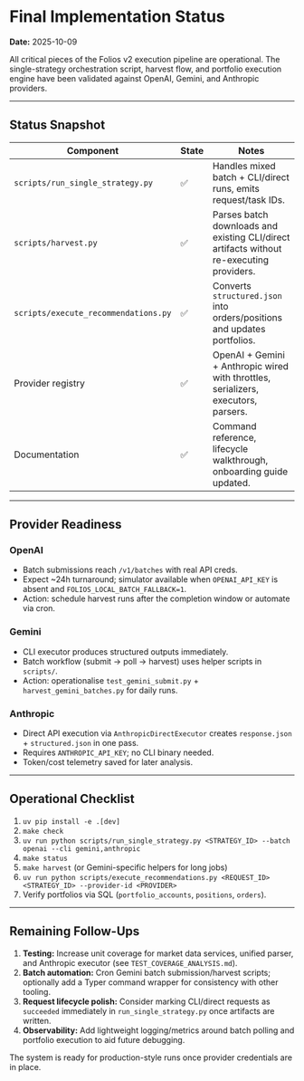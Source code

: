 # Final Implementation Status

**Date:** 2025-10-09

All critical pieces of the Folios v2 execution pipeline are operational. The
single-strategy orchestration script, harvest flow, and portfolio execution engine
have been validated against OpenAI, Gemini, and Anthropic providers.

---

## Status Snapshot

| Component | State | Notes |
|-----------|-------|-------|
| `scripts/run_single_strategy.py` | ✅ | Handles mixed batch + CLI/direct runs, emits request/task IDs. |
| `scripts/harvest.py` | ✅ | Parses batch downloads and existing CLI/direct artifacts without re-executing providers. |
| `scripts/execute_recommendations.py` | ✅ | Converts `structured.json` into orders/positions and updates portfolios. |
| Provider registry | ✅ | OpenAI + Gemini + Anthropic wired with throttles, serializers, executors, parsers. |
| Documentation | ✅ | Command reference, lifecycle walkthrough, onboarding guide updated. |

---

## Provider Readiness

### OpenAI
- Batch submissions reach `/v1/batches` with real API creds.
- Expect ~24h turnaround; simulator available when `OPENAI_API_KEY` is absent and
  `FOLIOS_LOCAL_BATCH_FALLBACK=1`.
- Action: schedule harvest runs after the completion window or automate via cron.

### Gemini
- CLI executor produces structured outputs immediately.
- Batch workflow (submit → poll → harvest) uses helper scripts in `scripts/`.
- Action: operationalise `test_gemini_submit.py` + `harvest_gemini_batches.py` for
  daily runs.

### Anthropic
- Direct API execution via `AnthropicDirectExecutor` creates `response.json` +
  `structured.json` in one pass.
- Requires `ANTHROPIC_API_KEY`; no CLI binary needed.
- Token/cost telemetry saved for later analysis.

---

## Operational Checklist

1. `uv pip install -e .[dev]`
2. `make check`
3. `uv run python scripts/run_single_strategy.py <STRATEGY_ID> --batch openai --cli gemini,anthropic`
4. `make status`
5. `make harvest` (or Gemini-specific helpers for long jobs)
6. `uv run python scripts/execute_recommendations.py <REQUEST_ID> <STRATEGY_ID> --provider-id <PROVIDER>`
7. Verify portfolios via SQL (`portfolio_accounts`, `positions`, `orders`).

---

## Remaining Follow-Ups

1. **Testing:** Increase unit coverage for market data services, unified parser, and
   Anthropic executor (see `TEST_COVERAGE_ANALYSIS.md`).
2. **Batch automation:** Cron Gemini batch submission/harvest scripts; optionally
   add a Typer command wrapper for consistency with other tooling.
3. **Request lifecycle polish:** Consider marking CLI/direct requests as
   `succeeded` immediately in `run_single_strategy.py` once artifacts are written.
4. **Observability:** Add lightweight logging/metrics around batch polling and
   portfolio execution to aid future debugging.

The system is ready for production-style runs once provider credentials are in
place.
